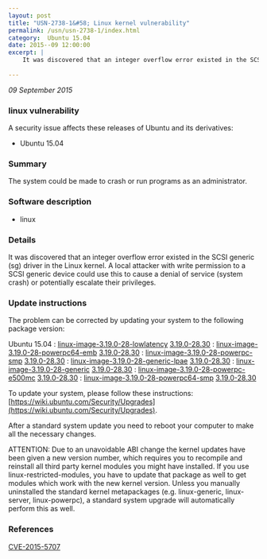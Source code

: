 ```yaml
---
layout: post
title: "USN-2738-1&#58; Linux kernel vulnerability"
permalink: /usn/usn-2738-1/index.html
category:  Ubuntu 15.04
date: 2015--09 12:00:00
excerpt: |
    It was discovered that an integer overflow error existed in the SCSI generic (sg) driver in the Linux kernel. A local attacker with write permission to a SCSI generic device could use this to cause a denial of service (system crash) or potentially escalate their privileges.
    
--- 
```

 
 

*09 September 2015*

### linux vulnerability

A security issue affects these releases of Ubuntu and its derivatives:

* Ubuntu 15.04

### Summary

The system could be made to crash or run programs as an administrator. 

### Software description

* linux 

### Details

It was discovered that an integer overflow error existed in the SCSI generic (sg) driver in the Linux kernel. A local attacker with write permission to a SCSI generic device could use this to cause a denial of service (system crash) or potentially escalate their privileges.

### Update instructions

The problem can be corrected by updating your system to the following package version:

Ubuntu 15.04
 : [linux-image-3.19.0-28-lowlatency](https://launchpad.net/ubuntu/+source/linux) <span> [3.19.0-28.30](https://launchpad.net/ubuntu/+source/linux/3.19.0-28.30) </span> 
 : [linux-image-3.19.0-28-powerpc64-emb](https://launchpad.net/ubuntu/+source/linux) <span> [3.19.0-28.30](https://launchpad.net/ubuntu/+source/linux/3.19.0-28.30) </span> 
 : [linux-image-3.19.0-28-powerpc-smp](https://launchpad.net/ubuntu/+source/linux) <span> [3.19.0-28.30](https://launchpad.net/ubuntu/+source/linux/3.19.0-28.30) </span> 
 : [linux-image-3.19.0-28-generic-lpae](https://launchpad.net/ubuntu/+source/linux) <span> [3.19.0-28.30](https://launchpad.net/ubuntu/+source/linux/3.19.0-28.30) </span> 
 : [linux-image-3.19.0-28-generic](https://launchpad.net/ubuntu/+source/linux) <span> [3.19.0-28.30](https://launchpad.net/ubuntu/+source/linux/3.19.0-28.30) </span> 
 : [linux-image-3.19.0-28-powerpc-e500mc](https://launchpad.net/ubuntu/+source/linux) <span> [3.19.0-28.30](https://launchpad.net/ubuntu/+source/linux/3.19.0-28.30) </span> 
 : [linux-image-3.19.0-28-powerpc64-smp](https://launchpad.net/ubuntu/+source/linux) <span> [3.19.0-28.30](https://launchpad.net/ubuntu/+source/linux/3.19.0-28.30) </span> 

To update your system, please follow these instructions: [https://wiki.ubuntu.com/Security/Upgrades](https://wiki.ubuntu.com/Security/Upgrades).

After a standard system update you need to reboot your computer to make all the necessary changes.

ATTENTION: Due to an unavoidable ABI change the kernel updates have been given a new version number, which requires you to recompile and reinstall all third party kernel modules you might have installed. If you use linux-restricted-modules, you have to update that package as well to get modules which work with the new kernel version. Unless you manually uninstalled the standard kernel metapackages (e.g. linux-generic, linux-server, linux-powerpc), a standard system upgrade will automatically perform this as well. 

### References

 
 [CVE-2015-5707](http://people.ubuntu.com/~ubuntu-security/cve/CVE-2015-5707)
 

